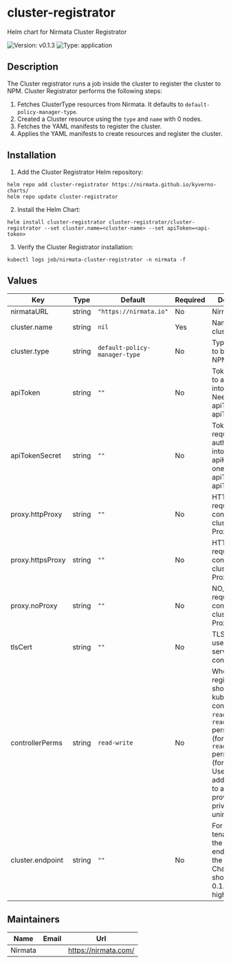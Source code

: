# cluster-registrator

Helm chart for Nirmata Cluster Registrator

![Version: v0.1.3](https://img.shields.io/badge/Version-v0.1.0-informational?style=flat-square) ![Type: application](https://img.shields.io/badge/Type-application-informational?style=flat-square)

## Description

The Cluster registrator runs a job inside the cluster to register the cluster to NPM. 
Cluster Registrator performs the following steps:
1. Fetches ClusterType resources from Nirmata. It defaults to `default-policy-manager-type`.
2. Created a Cluster resource using the `type` and `name` with 0 nodes.
3. Fetches the YAML manifests to register the cluster.
4. Applies the YAML manifests to create resources and register the cluster.

## Installation

1. Add the Cluster Registrator Helm repository:

```console
helm repo add cluster-registrator https://nirmata.github.io/kyverno-charts/
helm repo update cluster-registrator
```

2. Install the Helm Chart:

```console
helm install cluster-registrator cluster-registrator/cluster-registrator --set cluster.name=<cluster-name> --set apiToken=<api-token>
```

3. Verify the Cluster Registrator installation:

```console
kubectl logs job/nirmata-cluster-registrator -n nirmata -f
```


## Values

| Key | Type | Default | Required | Description |
|-----|------|---------|----------|-------------|
| nirmataURL | string | `"https://nirmata.io"` | No| Nirmata URL|
| cluster.name | string | `nil` | Yes | Name of the cluster in NPM|
| cluster.type | string | `default-policy-manager-type` |No| Type of cluster to be created in NPM |
| apiToken | string | `""` | No |Token required to authenticate into NPM. Need one of apiToken or apiTokenSecret |
| apiTokenSecret | string | `""` | No |Token secret required to authenticate into NPM in key apiKey. Need one of apiToken or apiTokenSecret|
| proxy.httpProxy | string | `""` |No| HTTP_PROXY required for connecting to clusters with Proxy |
| proxy.httpsProxy | string | `""` |No|HTTPS_PROXY required for connecting to clusters with Proxy |
| proxy.noProxy | string | `""` | No|NO_PROXY required for connecting to clusters with Proxy |
| tlsCert | string | `""` | No|TLS CERT to use for tunnel service connection |
| controllerPerms | string | `read-write` | No| Whether registrator should install kube-controller with `read-write` or `read-only` permissions (for NPM) and `read-write-ndp` permissions (for NDP). Used as an additional gate to avoid providing privileges unintentionally. |
| cluster.endpoint | string | `""` |No| For NDP tenants, this is the cluster endpoint for the cluster. Chart version should be 0.1.16 or higher. |


## Maintainers

| Name | Email | Url |
| ---- | ------ | --- |
| Nirmata |  | <https://nirmata.com/> |

